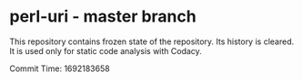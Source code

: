 # perl-uri - master branch

This repository contains frozen state of the repository.
Its history is cleared. It is used only for static code
analysis with Codacy.

Commit Time: 1692183658
